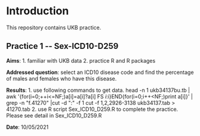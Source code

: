 Introduction
======
This repository contains UKB practice.

Practice 1 -- Sex-ICD10-D259
-------
**Aims**: 1. familiar with UKB data
          2. practice R and R packages

**Addressed question**: select an ICD10 disease code and find the percentage of males and females who have this disease.

**Results**: 1. use following commands to get data.
                    head -n 1 ukb34137bu.tb | awk '{for(i=0;++i<=NF;)a[i]=a[i]?a[i] FS $i:$i}END{for(i=0;i++<NF;)print a[i]}' | grep -n "f.41270" |cut -d ":" -f 1
                    cut -f 1,2,2926-3138 ukb34137.tab > 41270.tab
             2. use R script Sex_ICD10_D259.R to complete the practice. Please see detail in Sex_ICD10_D259.R

**Date**: 10/05/2021 
